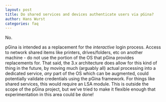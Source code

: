 ```yaml
---
layout: post
title: Do shared services and devices authenticate users via pGina?
author: Hans Wurst
categories: faq
---
```


No.

pGina is intended as a replacement for the *interactive* login process.
Access to network shared items like printers, drives/folders,
etc on another machine - do not use the portion of the OS that
pGina provides replacements for. That said, the 3.x architecture
does allow for this kind of thing in the future, by moving much (arguably all)
actual processing into a dedicated service, *any* part of the OS
which can be augmented, could potentially validate credentials using the pGina
framework. For things like shared services, this would require an LSA module.
This is outside the scope of the pGina project,
but we've tried to make it flexible enough that experimentation
in this area could be done!